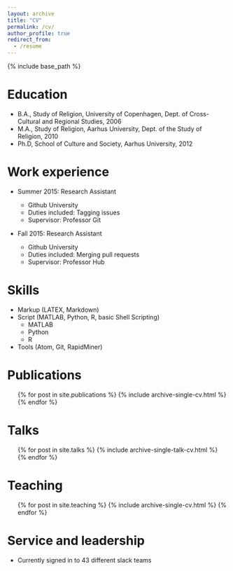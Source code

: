 ```yaml
---
layout: archive
title: "CV"
permalink: /cv/
author_profile: true
redirect_from:
  - /resume
---
```


{% include base_path %}

Education
======
* B.A., Study of Religion, University of Copenhagen, Dept. of Cross-Cultural and Regional Studies, 2006
* M.A., Study of Religion, Aarhus University, Dept. of the Study of Religion, 2010
* Ph.D, School of Culture and Society, Aarhus University, 2012

Work experience
======
* Summer 2015: Research Assistant
  * Github University
  * Duties included: Tagging issues
  * Supervisor: Professor Git

* Fall 2015: Research Assistant
  * Github University
  * Duties included: Merging pull requests
  * Supervisor: Professor Hub

Skills
======
* Markup (LATEX, Markdown)
* Script (MATLAB, Python, R, basic Shell Scripting)
  * MATLAB
  * Python
  * R
* Tools (Atom, Git, RapidMiner)

Publications
======
  <ul>{% for post in site.publications %}
    {% include archive-single-cv.html %}
  {% endfor %}</ul>

Talks
======
  <ul>{% for post in site.talks %}
    {% include archive-single-talk-cv.html %}
  {% endfor %}</ul>

Teaching
======
  <ul>{% for post in site.teaching %}
    {% include archive-single-cv.html %}
  {% endfor %}</ul>

Service and leadership
======
* Currently signed in to 43 different slack teams
